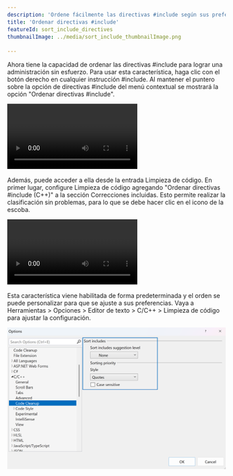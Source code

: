 ```yaml
---
description: 'Ordene fácilmente las directivas #include según sus preferencias.'
title: 'Ordenar directivas #include'
featureId: sort_include_directives
thumbnailImage: ../media/sort_include_thumbnailImage.png

---
```



Ahora tiene la capacidad de ordenar las directivas #include para lograr una administración sin esfuerzo. Para usar esta característica, haga clic con el botón derecho en cualquier instrucción #include. Al mantener el puntero sobre la opción de directivas #include del menú contextual se mostrará la opción "Ordenar directivas #include".

![Ordenar contexto de includes](../media/sort_include_context.mp4 "Ordenar contexto de includes")

Además, puede acceder a ella desde la entrada Limpieza de código. En primer lugar, configure Limpieza de código agregando "Ordenar directivas #include (C++)" a la sección Correcciones incluidas. Esto permite realizar la clasificación sin problemas, para lo que se debe hacer clic en el icono de la escoba.

![Ordenar entrada de includes](../media/sort_include_cleanup.mp4 "Ordenar entrada de includes")

Esta característica viene habilitada de forma predeterminada y el orden se puede personalizar para que se ajuste a sus preferencias. Vaya a Herramientas > Opciones > Editor de texto > C/C++ > Limpieza de código para ajustar la configuración.

![Ordenar configuración de includes](../media/sort_include_setting.png "Ordenar configuración de includes")
